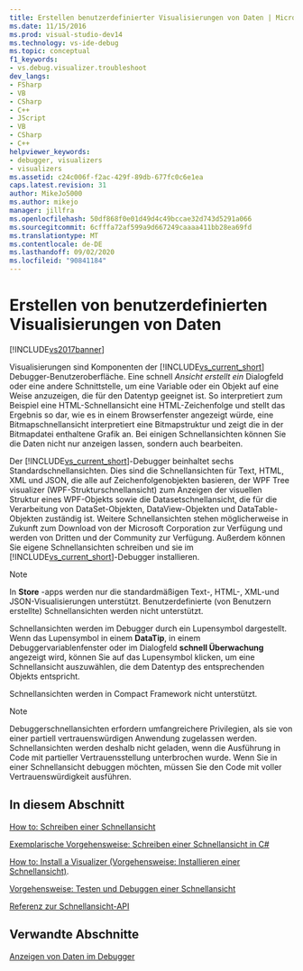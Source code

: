```yaml
---
title: Erstellen benutzerdefinierter Visualisierungen von Daten | Microsoft-Dokumentation
ms.date: 11/15/2016
ms.prod: visual-studio-dev14
ms.technology: vs-ide-debug
ms.topic: conceptual
f1_keywords:
- vs.debug.visualizer.troubleshoot
dev_langs:
- FSharp
- VB
- CSharp
- C++
- JScript
- VB
- CSharp
- C++
helpviewer_keywords:
- debugger, visualizers
- visualizers
ms.assetid: c24c006f-f2ac-429f-89db-677fc0c6e1ea
caps.latest.revision: 31
author: MikeJo5000
ms.author: mikejo
manager: jillfra
ms.openlocfilehash: 50df868f0e01d49d4c49bccae32d743d5291a066
ms.sourcegitcommit: 6cfffa72af599a9d667249caaaa411bb28ea69fd
ms.translationtype: MT
ms.contentlocale: de-DE
ms.lasthandoff: 09/02/2020
ms.locfileid: "90841184"
---
```

# <a name="create-custom-visualizers-of-data"></a>Erstellen von benutzerdefinierten Visualisierungen von Daten
[!INCLUDE[vs2017banner](../includes/vs2017banner.md)]

Visualisierungen sind Komponenten der [!INCLUDE[vs_current_short](../includes/vs-current-short-md.md)] Debugger-Benutzeroberfläche. Eine schnell *Ansicht erstellt ein* Dialogfeld oder eine andere Schnittstelle, um eine Variable oder ein Objekt auf eine Weise anzuzeigen, die für den Datentyp geeignet ist. So interpretiert zum Beispiel eine HTML-Schnellansicht eine HTML-Zeichenfolge und stellt das Ergebnis so dar, wie es in einem Browserfenster angezeigt würde, eine Bitmapschnellansicht interpretiert eine Bitmapstruktur und zeigt die in der Bitmapdatei enthaltene Grafik an. Bei einigen Schnellansichten können Sie die Daten nicht nur anzeigen lassen, sondern auch bearbeiten.  
  
 Der [!INCLUDE[vs_current_short](../includes/vs-current-short-md.md)]-Debugger beinhaltet sechs Standardschnellansichten. Dies sind die Schnellansichten für Text, HTML, XML und JSON, die alle auf Zeichenfolgenobjekten basieren, der WPF Tree visualizer (WPF-Strukturschnellansicht) zum Anzeigen der visuellen Struktur eines WPF-Objekts sowie die Datasetschnellansicht, die für die Verarbeitung von DataSet-Objekten, DataView-Objekten und DataTable-Objekten zuständig ist. Weitere Schnellansichten stehen möglicherweise in Zukunft zum Download von der Microsoft Corporation zur Verfügung und werden von Dritten und der Community zur Verfügung. Außerdem können Sie eigene Schnellansichten schreiben und sie im [!INCLUDE[vs_current_short](../includes/vs-current-short-md.md)]-Debugger installieren.  
  
> [!NOTE]
> In **Store** -apps werden nur die standardmäßigen Text-, HTML-, XML-und JSON-Visualisierungen unterstützt. Benutzerdefinierte (von Benutzern erstellte) Schnellansichten werden nicht unterstützt.  
  
 Schnellansichten werden im Debugger durch ein Lupensymbol dargestellt. Wenn das Lupensymbol in einem **DataTip**, in einem Debuggervariablenfenster oder im Dialogfeld **schnell Überwachung** angezeigt wird, können Sie auf das Lupensymbol klicken, um eine Schnellansicht auszuwählen, die dem Datentyp des entsprechenden Objekts entspricht.  
  
 Schnellansichten werden in Compact Framework nicht unterstützt.  
  
> [!NOTE]
> Debuggerschnellansichten erfordern umfangreichere Privilegien, als sie von einer partiell vertrauenswürdigen Anwendung zugelassen werden. Schnellansichten werden deshalb nicht geladen, wenn die Ausführung in Code mit partieller Vertrauensstellung unterbrochen wurde. Wenn Sie in einer Schnellansicht debuggen möchten, müssen Sie den Code mit voller Vertrauenswürdigkeit ausführen.  
  
## <a name="in-this-section"></a>In diesem Abschnitt  
 [How to: Schreiben einer Schnellansicht](../debugger/how-to-write-a-visualizer.md)  
  
 [Exemplarische Vorgehensweise: Schreiben einer Schnellansicht in C#](../debugger/walkthrough-writing-a-visualizer-in-csharp.md)  
  
 [How to: Install a Visualizer (Vorgehensweise: Installieren einer Schnellansicht)](../debugger/how-to-install-a-visualizer.md).  
  
 [Vorgehensweise: Testen und Debuggen einer Schnellansicht](../debugger/how-to-test-and-debug-a-visualizer.md)  
  
 [Referenz zur Schnellansicht-API](../debugger/visualizer-api-reference.md)  
  
## <a name="related-sections"></a>Verwandte Abschnitte  
 [Anzeigen von Daten im Debugger](../debugger/viewing-data-in-the-debugger.md)
